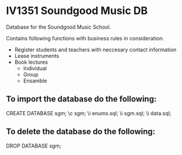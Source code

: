 # IV1351 Soundgood Music DB
Database for the Soundgood Music School.

Contains following functions with business rules in consideration:
- Register students and teachers with neccesary contact information
- Lease instruments
- Book lectures
  - Individual
  - Group
  - Ensamble

## To import the database do the following:

CREATE DATABASE sgm;
\c sgm;
\i enums.sql;
\i sgm.sql;
\i data.sql;

## To delete the database do the following:

DROP DATABASE sgm;
